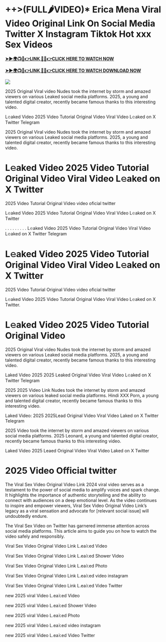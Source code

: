 # ++>(FULL🌶VIDEO)* Erica Mena Viral Video Original Link On Social Media Twitter X Instagram Tiktok Hot xxx Sex Videos

**[➤►🌍📺📱👉LINK 🔴✅👉CLICK HERE TO WATCH NOW](https://xtreamnow.com/viral-videos?v=jh)**

**[➤►🌍📺📱👉LINK 🔴✅👉CLICK HERE TO WATCH DOWNLOAD NOW](https://xtreamnow.com/viral-videos?v=jh)**

[![](https://blogger.googleusercontent.com/img/b/R29vZ2xl/AVvXsEjly1_Jd6fwzfMpqBttKB75cqKlfeme68djTcwoVtnCKQqlBEMC7avhQDkCiZP2V4MA4ADw2tRwTKTbstPHU5ZNXJeaRPOBgpDy-TmzhSmEb-NeClIFzVdOblRd6Ch1U9LBiEulx0WHmcZEwxwUxagnbG0kPcZgqm5HvpiKMTTe5kCP6VDr6LTudCVCw34b/s1280/Leaked.png)](https://xtreamnow.com/viral-videos?v=jh)

2025 Original Viral video Nudes took the internet by storm and amazed viewers on various Leaked social media platforms. 2025, a young and talented digital creator, recently became famous thanks to this interesting video.

L𝚎aked Video 2025 Video Tutorial Original Video Viral Video L𝚎aked on X Twitter Telegram

2025 Original Viral video Nudes took the internet by storm and amazed viewers on various Leaked social media platforms. 2025, a young and talented digital creator, recently became famous thanks to this interesting video.

# L𝚎aked Video 2025 Video Tutorial Original Video Viral Video L𝚎aked on X Twitter

2025 Video Tutorial Original Video video oficial twitter

L𝚎aked Video 2025 Video Tutorial Original Video Viral Video L𝚎aked on X Twitter

. . . . . . . . . L𝚎aked Video 2025 Video Tutorial Original Video Viral Video L𝚎aked on X Twitter Telegram

# L𝚎aked Video 2025 Video Tutorial Original Video Viral Video L𝚎aked on X Twitter

2025 Video Tutorial Original Video video oficial twitter

L𝚎aked Video 2025 Video Tutorial Original Video Viral Video L𝚎aked on X Twitter.

# L𝚎aked Video 2025 Video Tutorial Original Video

2025 Original Viral video Nudes took the internet by storm and amazed viewers on various Leaked social media platforms. 2025, a young and talented digital creator, recently became famous thanks to this interesting video.

Laked Video 2025 2025 Leaked Original Video Viral Video L𝚎aked on X Twitter Telegram

2025 2025 Video Link Nudes took the internet by storm and amazed viewers on various leaked social media platforms. Hindi XXX Porn, a young and talented digital creator, recently became famous thanks to this interesting video.

Laked Video: 2025 2025Lead Original Video Viral Video Laked on X Twitter Telegram

2025 Video took the internet by storm and amazed viewers on various social media platforms. 2025 Leonard, a young and talented digital creator, recently became famous thanks to this interesting video.

Laked Video 2025 Leaed Original Video Viral Video Laked on X Twitter

# 2025 Video Official twitter

The Viral Sex Video Original Video Link 2024 viral video serves as a testament to the power of social media to amplify voices and spark change. It highlights the importance of authentic storytelling and the ability to connect with audiences on a deep emotional level. As the video continues to inspire and empower viewers, Viral Sex Video Original Video Link’s legacy as a viral sensation and advocate for [relevant social issue] will undoubtedly endure.

The Viral Sex Video on Twitter has garnered immense attention across social media platforms. This article aims to guide you on how to watch the video safely and responsibly.

Viral Sex Video Original Video Link L.ea𝚔ed Video

Viral Sex Video Original Video Link L.ea𝚔ed Shower Video

Viral Sex Video Original Video Link L.ea𝚔ed Photo

Viral Sex Video Original Video Link L.ea𝚔ed video instagram

Viral Sex Video Original Video Link L.ea𝚔ed Video Twitter

new 2025 viral Video L.ea𝚔ed Video

new 2025 viral Video L.ea𝚔ed Shower Video

new 2025 viral Video L.ea𝚔ed Photo

new 2025 viral Video L.ea𝚔ed video instagram

new 2025 viral Video L.ea𝚔ed Video Twitter
